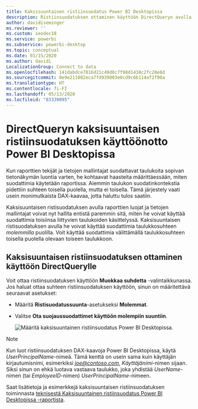 ```yaml
---
title: Kaksisuuntainen ristiinsuodatus Power BI Desktopissa
description: Ristiinsuodatuksen ottaminen käyttöön DirectQueryn avulla Power BI Desktopissa
author: davidiseminger
ms.reviewer: ''
ms.custom: seodec18
ms.service: powerbi
ms.subservice: powerbi-desktop
ms.topic: conceptual
ms.date: 01/15/2020
ms.author: davidi
LocalizationGroup: Connect to data
ms.openlocfilehash: 141dabdce7816d21c49d8c7f98d1438c2fc20e8d
ms.sourcegitcommit: 0e9e211082eca7fd939803e0cd9c6b114af2f90a
ms.translationtype: HT
ms.contentlocale: fi-FI
ms.lasthandoff: 05/13/2020
ms.locfileid: "83339095"
---
```

# <a name="enable-bidirectional-cross-filtering-for-directquery-in-power-bi-desktop"></a>DirectQueryn kaksisuuntaisen ristiinsuodatuksen käyttöönotto Power BI Desktopissa

Kun raporttien tekijät ja tietojen mallintajat suodattavat taulukoita sopivan tietonäkymän luontia varten, he kohtaavat haasteita määrittäessään, miten suodattimia käytetään raportissa. Aiemmin taulukon suodatinkontekstia pidettiin suhteen toisella puolella, mutta ei toisella. Tämä järjestely vaati usein monimutkaista DAX-kaavaa, jotta haluttu tulos saatiin.

Kaksisuuntaisen ristisuodatuksen avulla raporttien luojat ja tietojen mallintajat voivat nyt hallita entistä paremmin sitä, miten he voivat käyttää suodattimia toisiinsa liittyvien taulukoiden käsittelyssä. Kaksisuuntaisen ristisuodatuksen avulla he voivat käyttää suodattimia taulukkosuhteen *molemmilla* puolilla. Voit käyttää suodattimia välittämällä taulukkosuhteen toisella puolella olevaan toiseen taulukkoon.

## <a name="enable-bidirectional-cross-filtering-for-directquery"></a>Kaksisuuntaisen ristiinsuodatuksen ottaminen käyttöön DirectQuerylle

Voit ottaa ristiinsuodatuksen käyttöön **Muokkaa suhdetta** -valintaikkunassa. Jos haluat ottaa suhteen ristiinsuodatuksen käyttöön, sinun on määritettävä seuraavat asetukset:

* Määritä **Ristisuodatussuunta**-asetukseksi **Molemmat**.
* Valitse **Ota suojaussuodattimet käyttöön molempiin suuntiin**.

  ![Määritä kaksisuuntainen ristiinsuodatus Power BI Desktopissa.](media/desktop-bidirectional-filtering/bidirectional-filtering_2.png)

> [!NOTE]
> Kun luot ristiinsuodatuksen DAX-kaavoja Power BI Desktopissa, käytä *UserPrincipalName*-nimeä. Tämä kenttä on usein sama kuin käyttäjän kirjautumisnimi, esimerkiksi <em>joe@contoso.com</em>, *Käyttäjänimi*-nimen sijaan. Siksi sinun on ehkä luotava vastaava taulukko, joka yhdistää *UserName*-nimen (tai *EmployeeID*-nimen) *UserPrincipalName*-nimeen.

Saat lisätietoja ja esimerkkejä kaksisuuntaisen ristiinsuodatuksen toiminnasta [teknisestä Kaksisuuntainen ristiinsuodatus Power BI Desktopissa -raportista](https://download.microsoft.com/download/2/7/8/2782DF95-3E0D-40CD-BFC8-749A2882E109/Bidirectional%20cross-filtering%20in%20Analysis%20Services%202016%20and%20Power%20BI.docx).

